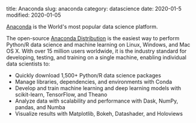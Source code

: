 title: Anaconda
slug: anaconda
category: datascience
date: 2020-01-5
modified: 2020-01-05


[Anaconda](https://www.anaconda.com/) is the World's most popular data science platform.

The open-source
[Anaconda Distribution](https://www.anaconda.com/distribution/)
is the easiest way to perform Python/R data science and machine learning on Linux, Windows, and Mac OS X. With over 15 million users worldwide, it is the industry standard for developing, testing, and training on a single machine, enabling individual data scientists to:

* Quickly download 1,500+ Python/R data science packages
* Manage libraries, dependencies, and environments with Conda
* Develop and train machine learning and deep learning models with scikit-learn, TensorFlow, and Theano
* Analyze data with scalability and performance with Dask, NumPy, pandas, and Numba
* Visualize results with Matplotlib, Bokeh, Datashader, and Holoviews
